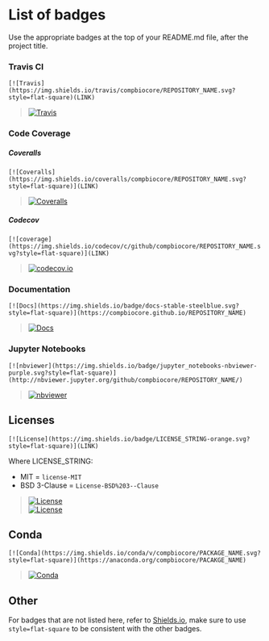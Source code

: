 # List of badges

Use the appropriate badges at the top of your README.md file, after the project title.

### Travis CI  
`[![Travis](https://img.shields.io/travis/compbiocore/REPOSITORY_NAME.svg?style=flat-square)(LINK)`
> [![Travis](https://img.shields.io/travis/compbiocore/cbc-documentation-templates.svg?style=flat-square)](https://travis-ci.org/compbiocore/cbc-documentation-templates)  

### Code Coverage
##### Coveralls   
`[![Coveralls](https://img.shields.io/coveralls/compbiocore/REPOSITORY_NAME.svg?style=flat-square)](LINK)`
> [![Coveralls](https://img.shields.io/coveralls/github/jekyll/jekyll.svg?style=flat-square)](http://www.coverage.com)  


##### Codecov
`[![coverage](https://img.shields.io/codecov/c/github/compbiocore/REPOSITORY_NAME.svg?style=flat-square)](LINK)`
> [![codecov.io](https://img.shields.io/codecov/c/github/bcbi/AUC.jl.svg?style=flat-square)]()

### Documentation
`[![Docs](https://img.shields.io/badge/docs-stable-steelblue.svg?style=flat-square)](https://compbiocore.github.io/REPOSITORY_NAME)`
> [![Docs](https://img.shields.io/badge/docs-stable-steelblue.svg?style=flat-square)](https://compbiocore.github.io/cbc-documentation-templates)  


### Jupyter Notebooks
`[![nbviewer](https://img.shields.io/badge/jupyter_notebooks-nbviewer-purple.svg?style=flat-square)](http://nbviewer.jupyter.org/github/compbiocore/REPOSITORY_NAME/)`
> [![nbviewer](https://img.shields.io/badge/jupyter_notebooks-nbviewer-purple.svg?style=flat-square)](http://nbviewer.jupyter.org/github/compbiocore/.../master/docs/src/notebooks/)

## Licenses
`[![License](https://img.shields.io/badge/LICENSE_STRING-orange.svg?style=flat-square)](LINK)`  

Where LICENSE_STRING:  
- MIT = `license-MIT`
- BSD 3-Clause = `License-BSD%203--Clause`

> [![License](https://img.shields.io/badge/license-MIT-orange.svg?style=flat-square)](https://raw.githubusercontent.com/compbiocore/cbc-documentation-templates/master/LICENSE.md)  
> [![License](https://img.shields.io/badge/License-BSD%203--Clause-orange.svg?style=flat-square)](https://opensource.org/licenses/BSD-3-Clause)

## Conda
`[![Conda](https://img.shields.io/conda/v/compbiocore/PACKAGE_NAME.svg?style=flat-square)](https://anaconda.org/compbiocore/PACAKGE_NAME)`

> [![Conda](https://img.shields.io/conda/v/compbiocore/optitype.svg?style=flat-square)](https://anaconda.org/compbiocore/optitype)

## Other
For badges that are not listed here, refer to [Shields.io](https://shields.io/), make sure to use
`style=flat-square` to be consistent with the other badges.

